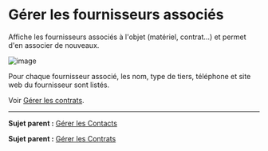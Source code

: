 Gérer les fournisseurs associés
===========================

Affiche les fournisseurs associés à l'objet (matériel, contrat...) et permet d'en associer de nouveaux.

![image](docs/image/fournisseur.png)

Pour chaque fournisseur associé, les nom, type de tiers, téléphone et site web du fournisseur sont listés. 

Voir [Gérer les contrats](management_contract.html "Les contrats sont gérés depuis le menu Gestion > Contrats").

-------
**Sujet parent :** [Gérer les Contacts](05_Module_Gestion/04_Contacts.md "Les contacts se gèrent depuis le menu Gestion > Contacts")

**Sujet parent :** [Gérer les Contrats](05_Module_Gestion/05_Contrats.md "Les contrats se gèrent depuis le menu Gestion > Contrats")
